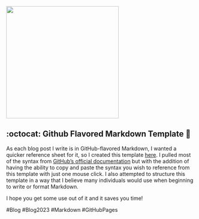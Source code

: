 <img src="https://github.com/XXLMandalorian013/Chef-s-IT-Compendium.github.io/blob/main/Blog/2023/2023-06-13-GH-MD-Template/images/MD-Example.png"  width="300" height="300">

## :octocat: Github Flavored Markdown Template  :page_with_curl:

As each blog post I write is in GitHub-flavored Markdown, I wanted a quicker reference sheet for it, so I created this template [here](https://github.com/XXLMandalorian013/Mark_Down_Templates/blob/main/GitHubMDTemplate/GitHubMDTemplate.md). I pulled most of the syntax from [GitHub’s official documentation](https://docs.github.com/en/get-started/writing-on-github/getting-started-with-writing-and-formatting-on-github/basic-writing-and-formatting-syntax) but with the addition of having the ability to copy and paste the syntax you wish to reference from this template with just one mouse click. I also attempted to structure this template in a way that I believe many individuals would use when beginning to write or format Markdown.

I hope you get some use out of it and it saves you time!

#Blog #Blog2023 #Markdown #GitHubPages